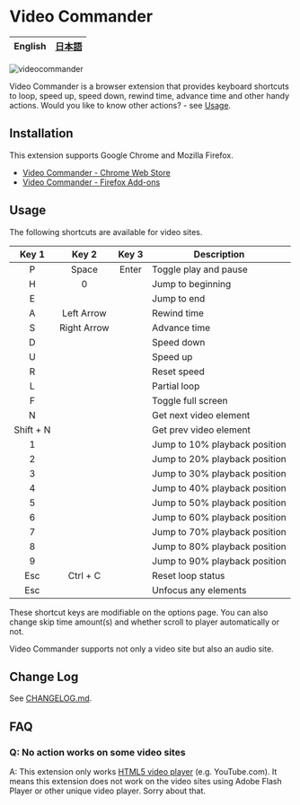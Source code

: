 # Video Commander

| **English** | [日本語](/README/ja.md) |
| ----------- | ---------------------- |

![videocommander](/src/images/videocommander_screenshot.png)

Video Commander is a browser extension that provides keyboard shortcuts to loop, speed up, speed down, rewind time, advance time and other handy actions. Would you like to know other actions? - see [Usage](#usage).



## Installation
This extension supports Google Chrome and Mozilla Firefox.

- [Video Commander - Chrome Web Store](https://chrome.google.com/webstore/detail/video-commander/eadjicgcnpgfmklebobjkhlippgepdii)
- [Video Commander - Firefox Add-ons](https://addons.mozilla.org/en-US/firefox/addon/video-commander/)



## Usage
The following shortcuts are available for video sites.

| Key 1     | Key 2       | Key 3 | Description                   |
| :-------: | :---------: | :---: | ----------------------------- |
| P         | Space       | Enter | Toggle play and pause         |
| H         | 0           |       | Jump to beginning             |
| E         |             |       | Jump to end                   |
| A         | Left Arrow  |       | Rewind time                   |
| S         | Right Arrow |       | Advance time                  |
| D         |             |       | Speed down                    |
| U         |             |       | Speed up                      |
| R         |             |       | Reset speed                   |
| L         |             |       | Partial loop                  |
| F         |             |       | Toggle full screen            |
| N         |             |       | Get next video element        |
| Shift + N |             |       | Get prev video element        |
| 1         |             |       | Jump to 10% playback position |
| 2         |             |       | Jump to 20% playback position |
| 3         |             |       | Jump to 30% playback position |
| 4         |             |       | Jump to 40% playback position |
| 5         |             |       | Jump to 50% playback position |
| 6         |             |       | Jump to 60% playback position |
| 7         |             |       | Jump to 70% playback position |
| 8         |             |       | Jump to 80% playback position |
| 9         |             |       | Jump to 90% playback position |
| Esc       | Ctrl + C    |       | Reset loop status             |
| Esc       |             |       | Unfocus any elements          |

These shortcut keys are modifiable on the options page. You can also change skip time amount(s) and whether scroll to player automatically or not.

Video Commander supports not only a video site but also an audio site.



## Change Log
See [CHANGELOG.md](/CHANGELOG.md).



## FAQ
### Q: No action works on some video sites
A: This extension only works [HTML5 video player](http://www.w3schools.com/html/html5_video.asp) (e.g. YouTube.com). It means this extension does not work on the video sites using Adobe Flash Player or other unique video player. Sorry about that.
